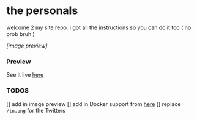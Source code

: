 the personals
=============

welcome 2 my site repo. i got all the instructions so you can do it too ( no prob bruh )

*[image preview]*


### Preview

See it live [here](https://obi.obiknows.co)

### TODOS

[] add in image preview
[] add in Docker support from [here](https://hub.docker.com/r/giantswarm/hugo/)
[] replace `/tn.png` for the Twitters

